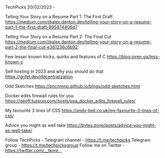 TechPicks 20/02/2023 -

Telling Your Story on a Resume Part 1: The First Draft
https://medium.com/@alex.denton.dev/telling-your-story-on-a-resume-part-1-the-first-draft-995974406d7

Telling Your Story on a Resume Part 2: The Final Cut
https://medium.com/@alex.denton.dev/telling-your-story-on-a-resume-part-2-the-final-cut-e361236c6b92

Few lesser known tricks, quirks and features of C
https://blog.joren.ga/less-known-c

Self hosting in 2023 and why you should do that
https://grifel.dev/decentralization

Odd Sketches
https://pncnmnp.github.io/blogs/odd-sketches.html

Docker edits firewall rules for you
https://geoff.tuxpup.com/posts/psa_docker_edits_firewall_rules/

My favourite 3 lines of CSS
https://andy-bell.co.uk/my-favourite-3-lines-of-css/

Advice you might as well take
https://bytes.zone/posts/advice-you-might-as-well-take/

Follow TechPicks -
Telegram channel - https://t.me/techpicks
Telegram group - https://t.me/techpicksgroup
Follow me on Twitter - https://twitter.com/__tkore__